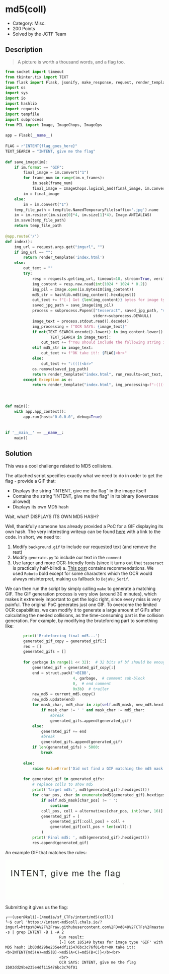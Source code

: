 # md5(coll)
* Category: Misc.
* 200 Points
* Solved by the JCTF Team

## Description

> A picture is worth a thousand words, and a flag too.

```python
from socket import timeout
from tkinter.tix import TEXT
from flask import Flask, jsonify, make_response, request, render_template, url_for
import os
import sys
import io
import hashlib
import requests
import tempfile
import subprocess
from PIL import Image, ImageChops, ImageOps

app = Flask(__name__)

FLAG = r"INTENT{flag_goes_here}"
TEXT_SEARCH = "INTENT, give me the flag"

def save_image(im):
    if im.format == "GIF":
        final_image = im.convert("1")
        for frame_num in range(im.n_frames):
            im.seek(frame_num)
            final_image = ImageChops.logical_and(final_image, im.convert("1"))
        im = final_image
    else:
        im = im.convert("1")
    temp_file_path = tempfile.NamedTemporaryFile(suffix='.jpg').name
    im = im.resize((im.size[0]*4, im.size[1]*4), Image.ANTIALIAS)
    im.save(temp_file_path)
    return temp_file_path

@app.route('/')
def index():
    img_url = request.args.get("imgurl", "")
    if img_url == "":
        return render_template('index.html')
    else:
        out_text = ""
        try:
            resp = requests.get(img_url, timeout=10, stream=True, verify=False)
            img_content = resp.raw.read(int(1024 * 1024 * 0.2))
            img_pil = Image.open(io.BytesIO(img_content))
            md5_str = hashlib.md5(img_content).hexdigest()
            out_text += f"[-] Got {len(img_content)} bytes for image type '{img_pil.format}' with MD5 hash: {md5_str}<br>"
            saved_jpg_path = save_image(img_pil)
            process = subprocess.Popen(["tesseract", saved_jpg_path, "stdout"], stdout=subprocess.PIPE,
                                       stderr=subprocess.DEVNULL)
            image_text = process.stdout.read().decode()
            img_processing = f"OCR SAYS: {image_text}"
            if not(TEXT_SEARCH.encode().lower() in img_content.lower() and \
                    TEXT_SEARCH in image_text):                    
                out_text += f"You should include the following string in your GIF -> {TEXT_SEARCH}<br>"
            elif md5_str in image_text:
                out_text += f"OK take it!: {FLAG}<br>"
            else:
                out_text += ":((((<br>"
            os.remove(saved_jpg_path)
            return render_template("index.html", run_results=out_text, img_processing=img_processing)
        except Exception as e:
            return render_template("index.html", img_processing=f":(((((((((((((((((((")



def main():
    with app.app_context():
        app.run(host="0.0.0.0", debug=True)


if '__main__' == __name__:
    main()

```

## Solution

This was a cool challenge related to MD5 collisions.

The attached script specifies exactly what we need to do in order to get the flag - provide a GIF that:

 * Displays the string "INTENT, give me the flag" in the image itself
 * Contains the string "INTENT, give me the flag" in its binary (lowercase allowed)
 * Displays its own MD5 hash

Wait, what? DISPLAYS ITS OWN MD5 HASH? 

Well, thankfully someone has already provided a PoC for a GIF displaying its own hash. The very interesting writeup can be found [here](https://www.rogdham.net/2017/03/12/gif-md5-hashquine.en) with a link to the code. In short, we need to:

 1. Modify `background.gif` to include our requested text (and remove the rest)
 2. Modify `generate.py` to include our text in the `comment`
 3. Use larger and more OCR-friendly fonts (since it turns out that `tesseract` is practically half-blind)
    a. [This post](https://superuser.com/questions/1096425/optimal-font-for-tesseract-specifically-the-net-wrapper/1543382#1543382) contains recommendations. We used `Roboto` bold except for some characters which the OCR would always misinterpret, making us fallback to `DejaVu_Serif`.

We can then run the script by simply calling `make` to generate a matching GIF. The GIF generation process is very slow (around 30 minutes), which makes it extremely important to
get the logic right, since every miss is very painful. 
The original PoC generates just one GIF. To overcome the limited OCR capabilities, we can modify it to generate a large amount of GIFs after calculating the needed collisions, as the time-consuming part is the collision generation. For example, by modifying the bruteforcing part to something like:

```python
        print('Bruteforcing final md5...')
        generated_gif_copy = generated_gif[:]
        res = []
        generated_gifs = []

        for garbage in range(1 << 32):  # 32 bits of bf should be enough
            generated_gif = generated_gif_copy[:]
            end = struct.pack('<BIBB',
                              4, garbage,  # comment sub-block
                              0,  # end comment
                              0x3b)  # trailer
            new_md5 = current_md5.copy()
            new_md5.update(end)
            for mask_char, md5_char in zip(self.md5_mask, new_md5.hexdigest()):
                if mask_char != ' ' and mask_char != md5_char:
                    #break
                    generated_gifs.append(generated_gif)
            else:
                generated_gif += end
                #break
                generated_gifs.append(generated_gif)
            if len(generated_gifs) > 5000:
                break
                
        else:
            raise ValueError('Did not find a GIF matching the md5 mask')
            
        for generated_gif in generated_gifs:
            # replace colls to show md5
            print('Target md5:', md5(generated_gif).hexdigest())
            for char_pos, char in enumerate(md5(generated_gif).hexdigest()):
                if self.md5_mask[char_pos] != ' ':
                    continue
                coll_pos, coll = alternatives[char_pos, int(char, 16)]
                generated_gif = (
                    generated_gif[:coll_pos] + coll +
                    generated_gif[coll_pos + len(coll):]
                )
            print('Final md5: ', md5(generated_gif).hexdigest())
            res.append(generated_gif)
```

An example GIF that matches the rules:

![](images/hashquine.gif)

Submitting it gives us the flag:

```console
┌──(user@kali)-[/media/sf_CTFs/intent/md5(coll)]
└─$ curl 'https://intent-md5coll.chals.io/?imgurl=https%3A%2F%2Fraw.githubusercontent.com%2FDvd848%2FCTFs%2Fmaster%2F2022_IntentCTF%2Fimages%2Fhashquine.gif' -s | grep INTENT -B 1 -A 2
                        Run result:
                        [-] Got 185149 bytes for image type 'GIF' with MD5 hash: 1b03dd29be235e4df115476bc3c76f01<br>OK take it!: <b>INTENT{md5(A)=md5(B)->md5(A+C)=md5(B+C)}</b><br>
                        <br>
                        OCR SAYS: INTENT, give me the flag
1b03dd29be235e4df115476bc3c76f01
```